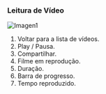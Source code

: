 ### Leitura de Vídeo

![Imagen1](http://static.energysistem.com/images/manuals/39725/54ec617dbeb9a.jpg)

1. Voltar para a lista de vídeos.
2. Play / Pausa.
3. Compartilhar.
4. Filme em reprodução.
5. Duração.
6. Barra de progresso.
7. Tempo reproduzido.

